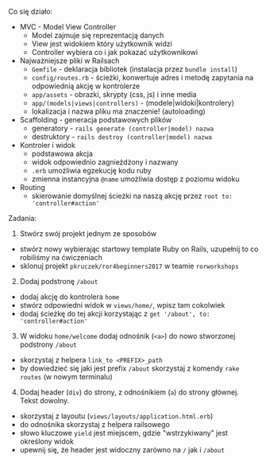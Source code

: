Co się działo:
- MVC - Model View Controller
  - Model zajmuje się reprezentacją danych
  - View jest widokiem który użytkownik widzi
  - Controller wybiera co i jak pokazać użytkownikowi
- Najważniejsze pliki w Railsach
  - `Gemfile` - deklaracja bibliotek (instalacja przez `bundle install`)
  - `config/routes.rb` - ścieżki, konwertuje adres i metodę zapytania na odpowiednią akcję w kontrolerze
  - `app/assets` - obrazki, skrypty (css, js) i inne media
  - `app/(models|views|controllers)` - (modele|widoki|kontrolery)
  - lokalizacja i nazwa pliku ma znaczenie! (autoloading)
- Scaffolding - generacja podstawowych plików
  - generatory - `rails generate (controller|model) nazwa`
  - destruktory - `rails destroy (controller|model) nazwa`
- Kontroler i widok
  - podstawowa akcja
  - widok odpowiednio zagnieżdżony i nazwany
  - `.erb` umożliwia egzekucję kodu ruby
  - zmienna instancyjna `@name` umożliwia dostęp z poziomu widoku
- Routing
  - skierowanie domyślnej ścieżki na naszą akcję przez `root to: 'controller#action'`

Zadania:
1. Stwórz swój projekt jednym ze sposobów
  - stwórz nowy wybierając startowy template Ruby on Rails, uzupełnij to co robiliśmy na ćwiczeniach
  - sklonuj projekt `pkruczek/ror4beginners2017` w teamie `rorworkshops`
2. Dodaj podstronę `/about`
  - dodaj akcję do kontrolera `home`
  - stwórz odpowiedni widok w `views/home/`, wpisz tam cokolwiek
  - dodaj ścieżkę do tej akcji korzystając z `get '/about', to: 'controller#action'`
3. W widoku `home/welcome` dodaj odnośnik (`<a>`) do nowo stworzonej podstrony `/about`
  - skorzystaj z helpera `link_to <PREFIX>_path`
  - by dowiedzieć się jaki jest prefix `/about` skorzystaj z komendy `rake routes` (w nowym terminalu)
4. Dodaj header (`div`) do strony, z odnośnikiem (`a`) do strony głównej. Tekst dowolny.
  - skorzystaj z layoutu (`views/layouts/application.html.erb`)
  - do odnośnika skorzystaj z helpera railsowego
  - słowo kluczowe `yield` jest miejscem, gdzie "wstrzykiwany" jest określony widok
  - upewnij się, że header jest widoczny zarówno na `/` jak i `/about`
